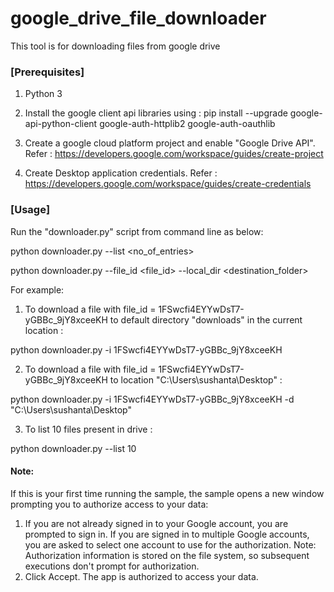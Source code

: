 # google_drive_file_downloader
This tool is for downloading files from google drive

### [Prerequisites]
1. Python 3

2. Install the google client api libraries using :
pip install --upgrade google-api-python-client google-auth-httplib2 google-auth-oauthlib

3. Create a google cloud platform project and enable "Google Drive API". Refer :
https://developers.google.com/workspace/guides/create-project

4. Create Desktop application credentials. Refer :
https://developers.google.com/workspace/guides/create-credentials

### [Usage]
 
Run the "downloader.py" script from command line as below:

python downloader.py --list <no_of_entries>

python downloader.py --file_id <file_id> --local_dir <destination_folder>

For example:
1. To download a file with file_id = 1FSwcfi4EYYwDsT7-yGBBc_9jY8xceeKH to default directory "downloads" in the current location : 

python downloader.py -i 1FSwcfi4EYYwDsT7-yGBBc_9jY8xceeKH

2. To download a file with file_id = 1FSwcfi4EYYwDsT7-yGBBc_9jY8xceeKH to location "C:\Users\sushanta\Desktop" :

python downloader.py -i 1FSwcfi4EYYwDsT7-yGBBc_9jY8xceeKH -d "C:\Users\sushanta\Desktop"

3. To list 10 files present in drive :

python downloader.py --list 10

#### Note:
If this is your first time running the sample, the sample opens a new window prompting you to authorize access to your data:

1. If you are not already signed in to your Google account, you are prompted to sign in. 
   If you are signed in to multiple Google accounts, you are asked to select one account to use for the authorization.
   Note: Authorization information is stored on the file system, so subsequent executions don't prompt for authorization.
2. Click Accept. The app is authorized to access your data.
